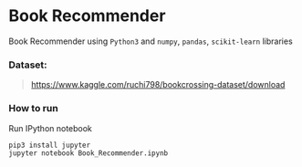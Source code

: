 # Book Recommender
Book Recommender using `Python3` and `numpy`, `pandas`, `scikit-learn` libraries

### Dataset:
> 
> https://www.kaggle.com/ruchi798/bookcrossing-dataset/download

### How to run
Run IPython notebook
```sh
pip3 install jupyter
jupyter notebook Book_Recommender.ipynb
```
